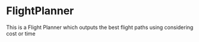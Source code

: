 # FlightPlanner
This is a Flight Planner which outputs the best flight paths using considering cost or time
